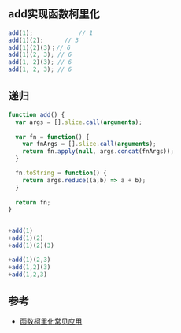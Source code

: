 ## add实现函数柯里化
```js
add(1); 			// 1
add(1)(2);  	// 3
add(1)(2)(3)；// 6
add(1)(2, 3); // 6
add(1, 2)(3); // 6
add(1, 2, 3); // 6
```

## 递归
```js
function add() {
  var args = [].slice.call(arguments);
  
  var fn = function() {
    var fnArgs = [].slice.call(arguments);
    return fn.apply(null, args.concat(fnArgs));
  }

  fn.toString = function() {
    return args.reduce((a,b) => a + b);
  }
  
  return fn;
}


+add(1)
+add(1)(2)
+add(1)(2)(3)

+add(1)(2,3)
+add(1,2)(3)
+add(1,2,3)

```

## 参考
* [函数柯里化常见应用](https://www.cnblogs.com/yalong/p/10864594.html)
